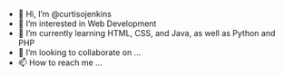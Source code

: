 - 👋 Hi, I’m @curtisojenkins
- 👀 I’m interested in Web Development
- 🌱 I’m currently learning HTML, CSS, and Java, as well as Python and PHP
- 💞️ I’m looking to collaborate on ...
- 📫 How to reach me ...

<!---
curtisojenkins/curtisojenkins is a ✨ special ✨ repository because its `README.md` (this file) appears on your GitHub profile.
You can click the Preview link to take a look at your changes.
--->
